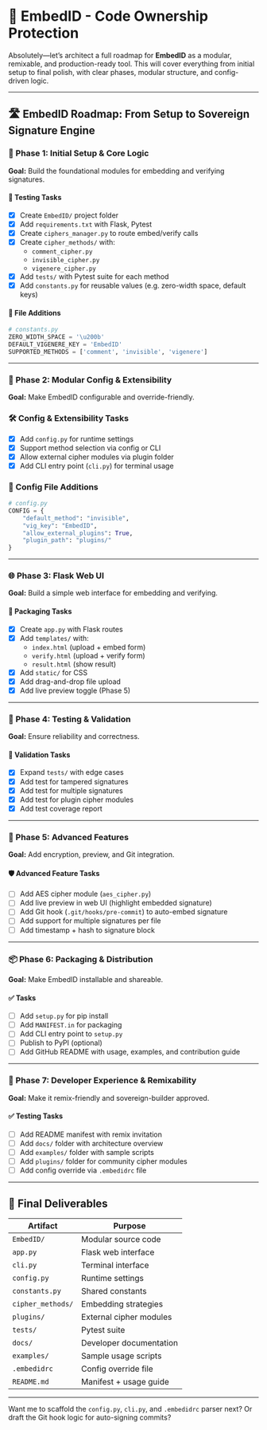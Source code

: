 # 🚀 EmbedID - Code Ownership Protection

Absolutely—let’s architect a full roadmap for **EmbedID** as a modular, remixable, and production-ready tool. This will cover everything from initial setup to final polish, with clear phases, modular structure, and config-driven logic.

---

## 🛣️ EmbedID Roadmap: From Setup to Sovereign Signature Engine

### 🧱 Phase 1: Initial Setup & Core Logic

**Goal:** Build the foundational modules for embedding and verifying signatures.

#### 🧪 Testing Tasks

- [x] Create `EmbedID/` project folder
- [x] Add `requirements.txt` with Flask, Pytest
- [x] Create `ciphers_manager.py` to route embed/verify calls
- [x] Create `cipher_methods/` with:
  - `comment_cipher.py`
  - `invisible_cipher.py`
  - `vigenere_cipher.py`
- [x] Add `tests/` with Pytest suite for each method
- [x] Add `constants.py` for reusable values (e.g. zero-width space, default keys)

#### 📁 File Additions

```python
# constants.py
ZERO_WIDTH_SPACE = '\u200b'
DEFAULT_VIGENERE_KEY = 'EmbedID'
SUPPORTED_METHODS = ['comment', 'invisible', 'vigenere']
```

---

### 🧩 Phase 2: Modular Config & Extensibility

**Goal:** Make EmbedID configurable and override-friendly.

### 🛠️ Config & Extensibility Tasks

- [x] Add `config.py` for runtime settings
- [x] Support method selection via config or CLI
- [x] Allow external cipher modules via plugin folder
- [x] Add CLI entry point (`cli.py`) for terminal usage

### 📁 Config File Additions

```python
# config.py
CONFIG = {
    "default_method": "invisible",
    "vig_key": "EmbedID",
    "allow_external_plugins": True,
    "plugin_path": "plugins/"
}
```

---

### 🌐 Phase 3: Flask Web UI

**Goal:** Build a simple web interface for embedding and verifying.

#### 📝 Packaging Tasks

- [x] Create `app.py` with Flask routes
- [x] Add `templates/` with:
  - `index.html` (upload + embed form)
  - `verify.html` (upload + verify form)
  - `result.html` (show result)
- [x] Add `static/` for CSS
- [x] Add drag-and-drop file upload
- [x] Add live preview toggle (Phase 5)

---

### 🧪 Phase 4: Testing & Validation

**Goal:** Ensure reliability and correctness.

#### 🧪 Validation Tasks

- [x] Expand `tests/` with edge cases
- [x] Add test for tampered signatures
- [x] Add test for multiple signatures
- [x] Add test for plugin cipher modules
- [x] Add test coverage report

---

### 🔐 Phase 5: Advanced Features

**Goal:** Add encryption, preview, and Git integration.

#### 🛡️ Advanced Feature Tasks

- [ ] Add AES cipher module (`aes_cipher.py`)
- [ ] Add live preview in web UI (highlight embedded signature)
- [ ] Add Git hook (`.git/hooks/pre-commit`) to auto-embed signature
- [ ] Add support for multiple signatures per file
- [ ] Add timestamp + hash to signature block

---

### 📦 Phase 6: Packaging & Distribution

**Goal:** Make EmbedID installable and shareable.

#### ✅ Tasks

- [ ] Add `setup.py` for pip install
- [ ] Add `MANIFEST.in` for packaging
- [ ] Add CLI entry point to `setup.py`
- [ ] Publish to PyPI (optional)
- [ ] Add GitHub README with usage, examples, and contribution guide

---

### 🧠 Phase 7: Developer Experience & Remixability

**Goal:** Make it remix-friendly and sovereign-builder approved.

#### ✅ Testing Tasks

- [ ] Add README manifest with remix invitation
- [ ] Add `docs/` folder with architecture overview
- [ ] Add `examples/` folder with sample scripts
- [ ] Add `plugins/` folder for community cipher modules
- [ ] Add config override via `.embedidrc` file

---

## 🧭 Final Deliverables

| Artifact              | Purpose                                      |
|-----------------------|----------------------------------------------|
| `EmbedID/`            | Modular source code                          |
| `app.py`              | Flask web interface                          |
| `cli.py`              | Terminal interface                           |
| `config.py`           | Runtime settings                             |
| `constants.py`        | Shared constants                             |
| `cipher_methods/`     | Embedding strategies                         |
| `plugins/`            | External cipher modules                      |
| `tests/`              | Pytest suite                                 |
| `docs/`               | Developer documentation                      |
| `examples/`           | Sample usage scripts                         |
| `.embedidrc`          | Config override file                         |
| `README.md`           | Manifest + usage guide                       |

---

Want me to scaffold the `config.py`, `cli.py`, and `.embedidrc` parser next? Or draft the Git hook logic for auto-signing commits?
